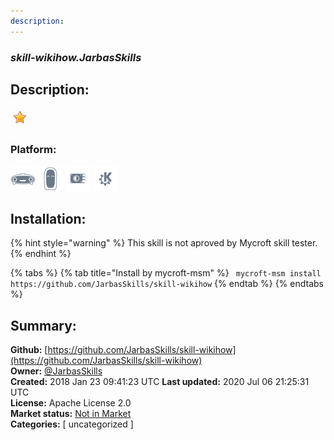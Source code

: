 ```yaml
---
description: 
---
```


### _skill-wikihow.JarbasSkills_  
## Description:  
  
  
![](../.gitbook/assets/star.png)  
  
### Platform:  
 ![Mark I](../.gitbook/assets/mark-1-icon.png)  ![Mark II](../.gitbook/assets/mark-2-icon.png)  ![Picroft](../.gitbook/assets/picroft-icon.png)  ![plasmoid](../.gitbook/assets/kde.png)   
## Installation:  
{% hint style="warning" %}
This skill is not aproved by Mycroft skill tester.
{% endhint %}
    
{% tabs %}
{% tab title="Install by mycroft-msm" %}
``` mycroft-msm install https://github.com/JarbasSkills/skill-wikihow```
{% endtab %}
  {% endtabs %}
    
## Summary:  
**Github:** [https://github.com/JarbasSkills/skill-wikihow](https://github.com/JarbasSkills/skill-wikihow)  
**Owner:** [@JarbasSkills](https://github.com/JarbasSkills)  
**Created:** 2018 Jan 23 09:41:23 UTC  **Last updated:** 2020 Jul 06 21:25:31 UTC  
**License:** Apache License 2.0  
**Market status:** [Not in Market](https://market.mycroft.ai/skill/)  
**Categories:** [ uncategorized ]   
